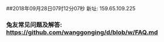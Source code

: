 ##2018年09月28日07时12分07秒 新址: 159.65.109.225
### 兔友常见问题及解答: https://github.com/wanggonging/d/blob/w/FAQ.md
